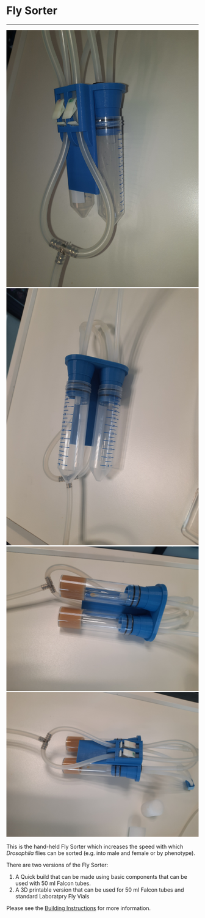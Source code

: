 # Fly Sorter
---
![image1](https://github.com/BageritzLab/Fly-Sorter/blob/main/New%20folder/20240723_105924.jpg)
![image2](https://github.com/BageritzLab/Fly-Sorter/blob/main/New%20folder/20240723_105933.jpg) 
![image3](https://github.com/BageritzLab/Fly-Sorter/blob/main/New%20folder/20240723_110525.jpg)
![image4](https://github.com/BageritzLab/Fly-Sorter/blob/main/New%20folder/20240723_110532.jpg)

This is the hand-held Fly Sorter which increases the speed with which *Drosophila* flies can be sorted (e.g. into male and female or by phenotype).

There are two versions of the Fly Sorter:
1. A Quick build that can be made using basic components that can be used with 50 ml Falcon tubes.
2. A 3D printable version that can be used for 50 ml Falcon tubes and standard Laboratpry Fly Vials

Please see the [Building Instructions](https://docs.google.com/document/d/15dwhqNPN-IYihsDtu09y4-i83bKWOhseYIVJSIRqwcc/edit?usp=sharing) for more information.




